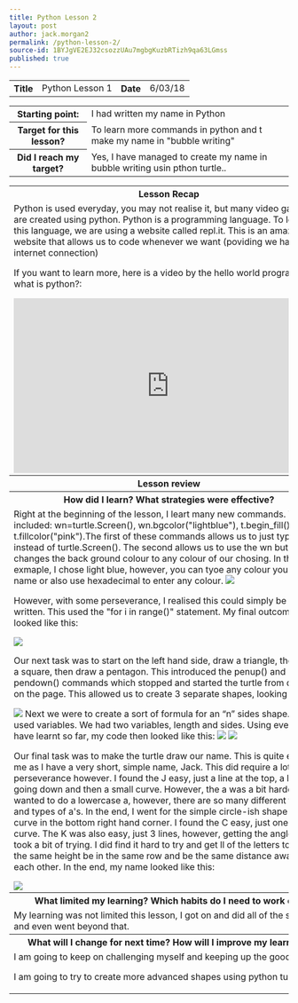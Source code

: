 ```yaml
---
title: Python Lesson 2
layout: post
author: jack.morgan2
permalink: /python-lesson-2/
source-id: 1BYJgVE2EJ32csozzUAu7mgbgKuzbRTizh9qa63LGmss
published: true
---
```

<table>
  <tr>
    <th class="lb">Title</th>
    <td>Python Lesson 1</td>
    <th class="lb">Date</th>
    <td>6/03/18</td>
  </tr>
</table>


<table>
  <tr>
    <th class="lb">Starting point:</th>
    <td>I had written my name in Python</td>
  </tr>
  <tr>
    <th class="lb">Target for this lesson?</th>
    <td>To learn more commands in python and t make my name in "bubble writing"</td>
  </tr>
  <tr>
    <th class="lb">Did I reach my target? 
</th>
    <td>Yes, I have managed to create my name in bubble writing usin pthon turtle..</td>
  </tr>
</table>


<table>
  <tr>
    <th class="lb">Lesson Recap</th>
  </tr>
  <tr>
    <td>Python is used everyday, you may not realise it, but many video games are created using python. Python is a programming language. To learn this language, we are using a website called repl.it. This is an amazing website that allows us to code whenever we want (poviding we have internet connection)

If you want to learn more, here is a video by the hello world program on what is python?:


<iframe width="560" height="315" src="https://www.youtube.com/embed/aXKVOLwpDg8" frameborder="0" allow="autoplay; encrypted-media" allowfullscreen></iframe>
</td>
  </tr>
  <tr>
    <th class="lb">Lesson review</th>
  </tr>
  <tr>
    <th class="lb">How did I learn? What strategies were effective? </th>
  </tr>
  <tr>
    <td>Right at the beginning of the lesson, I leart many new commands. These included: wn=turtle.Screen(), wn.bgcolor("lightblue"), t.begin_fill(), t.fillcolor("pink").The first of these commands allows us to just type wn instead of turtle.Screen(). The second allows us to use the wn but also changes the back ground colour to any colour of our chosing. In thhis exmaple, I chose light blue, however, you can tyoe any colour you want by name or also use hexadecimal to enter any colour.
<img src="https://github.com/jackm245/jackm245.github.io/blob/master/images/1triangle.PNG?raw=true">



However, with some perseverance, I realised this could simply be re-written. This used the "for i in range()" statement. My final outcome then looked like this:


<img src="https://github.com/jackm245/jackm245.github.io/blob/master/images/2triangle.PNG?raw=true">

Our next task was to start on the left hand side, draw a triangle, then draw a square, then draw a pentagon. This introduced the penup() and pendown() commands which stopped and started the turtle from drawing on the page. This allowed us to create 3 separate shapes, looking like this:

<img src="https://github.com/jackm245/jackm245.github.io/blob/master/images/3tri%2Csqu%2Cpen.PNG?raw=true">
Next we were to create a sort of formula for an “n” sides shape. This used variables. We had two variables, length and sides. Using everything I have learnt so far, my code then looked like this:

<img src="https://github.com/jackm245/jackm245.github.io/blob/master/images/4nsided.PNG?raw=true">
<img src="https://github.com/jackm245/jackm245.github.io/blob/master/images/6nsided.PNG?raw=true">



Our final task was to make the turtle draw our name. This is quite easy for me as I have a very short, simple name, Jack. This did require a lot of perseverance however. I found the J easy, just a line at the top, a line going down and then a small curve. However, the a was a bit harder. I wanted to do a lowercase a, however, there are so many different fonts and types of a's. In the end, I went for the simple circle-ish shape with a curve in the bottom right hand corner. I found the C easy, just one big curve. The K was also easy, just 3 lines, however, getting the angles right took a bit of trying. I did find it hard to try and get ll of the letters to have the same height be in the same row and be the same distance away from each other. In the end, my name looked like this: 

<img src="https://github.com/jackm245/jackm245.github.io/blob/master/images/6name.PNG?raw=true">





</td>
  </tr>
  <tr>
    <th class="lb">What limited my learning? Which habits do I need to work on? </th>
  </tr>
  <tr>
    <td>My learning was not limited this lesson, I got on and did all of the set work, and even went beyond that.</td>
  </tr>
  <tr>
    <th class="lb">What will I change for next time? How will I improve my learning?</th>
  </tr>
  <tr>
    <td>I am going to keep on challenging myself and keeping up the good work. 

I am going to try to create more advanced shapes using python turtle.</td>
  </tr>
</table>


